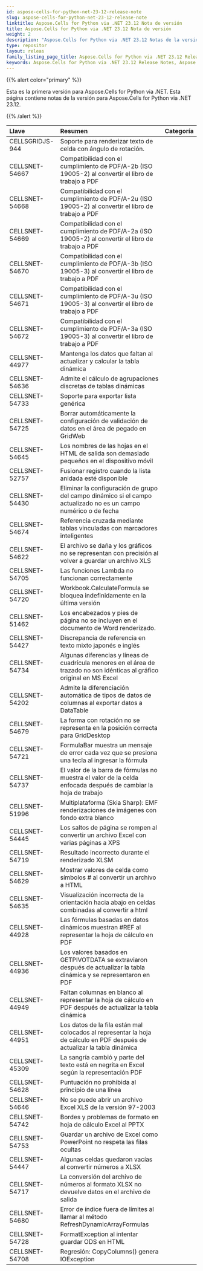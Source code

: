 ```yaml
---
id: aspose-cells-for-python-net-23-12-release-note
slug: aspose-cells-for-python-net-23-12-release-note
linktitle: Aspose.Cells for Python via .NET 23.12 Nota de versión
title: Aspose.Cells for Python via .NET 23.12 Nota de versión
weight: 2
description: "Aspose.Cells for Python via .NET 23.12 Notas de la versión: las últimas mejoras, nuevas funciones y correcciones"
type: repositor
layout: releas
family_listing_page_title: Aspose.Cells for Python via .NET 23.12 Release Note
keywords: Aspose.Cells for Python via .NET 23.12 Release Notes, Aspose.Cells for Python via .NET 23.12 updates and fixe
---
```

{{% alert color="primary" %}}

Esta es la primera versión para Aspose.Cells for Python via .NET.
Esta página contiene notas de la versión para Aspose.Cells for Python via .NET 23.12.

{{% /alert %}}

|**Llave**|**Resumen**|**Categoría**|
| :- | :- | :- |
|CELLSGRIDJS-944|Soporte para renderizar texto de celda con ángulo de rotación.|
|CELLSNET-54667|Compatibilidad con el cumplimiento de PDF/A-2b (ISO 19005-2) al convertir el libro de trabajo a PDF|
|CELLSNET-54668|Compatibilidad con el cumplimiento de PDF/A-2u (ISO 19005-2) al convertir el libro de trabajo a PDF|
|CELLSNET-54669|Compatibilidad con el cumplimiento de PDF/A-2a (ISO 19005-2) al convertir el libro de trabajo a PDF|
|CELLSNET-54670|Compatibilidad con el cumplimiento de PDF/A-3b (ISO 19005-3) al convertir el libro de trabajo a PDF|
|CELLSNET-54671|Compatibilidad con el cumplimiento de PDF/A-3u (ISO 19005-3) al convertir el libro de trabajo a PDF|
|CELLSNET-54672|Compatibilidad con el cumplimiento de PDF/A-3a (ISO 19005-3) al convertir el libro de trabajo a PDF|
|CELLSNET-44977|Mantenga los datos que faltan al actualizar y calcular la tabla dinámica|
|CELLSNET-54636|Admite el cálculo de agrupaciones discretas de tablas dinámicas|
|CELLSNET-54733|Soporte para exportar lista genérica|
|CELLSNET-54725|Borrar automáticamente la configuración de validación de datos en el área de pegado en GridWeb|
|CELLSNET-54645| Los nombres de las hojas en el HTML de salida son demasiado pequeños en el dispositivo móvil|
|CELLSNET-52757| Fusionar registro cuando la lista anidada esté disponible|
|CELLSNET-54430|Eliminar la configuración de grupo del campo dinámico si el campo actualizado no es un campo numérico o de fecha|
|CELLSNET-54674|Referencia cruzada mediante tablas vinculadas con marcadores inteligentes|
|CELLSNET-54622|El archivo se daña y los gráficos no se representan con precisión al volver a guardar un archivo XLS|
|CELLSNET-54705|Las funciones Lambda no funcionan correctamente|
|CELLSNET-54720|Workbook.CalculateFormula se bloquea indefinidamente en la última versión|
|CELLSNET-51462|Los encabezados y pies de página no se incluyen en el documento de Word renderizado.|
|CELLSNET-54427|Discrepancia de referencia en texto mixto japonés e inglés|
|CELLSNET-54734|Algunas diferencias y líneas de cuadrícula menores en el área de trazado no son idénticas al gráfico original en MS Excel|
|CELLSNET-54202|Admite la diferenciación automática de tipos de datos de columnas al exportar datos a DataTable|
|CELLSNET-54679|La forma con rotación no se representa en la posición correcta para GridDesktop|
|CELLSNET-54721|FormulaBar muestra un mensaje de error cada vez que se presiona una tecla al ingresar la fórmula|
|CELLSNET-54737|El valor de la barra de fórmulas no muestra el valor de la celda enfocada después de cambiar la hoja de trabajo|
|CELLSNET-51996|Multiplataforma (Skia Sharp): EMF renderizaciones de imágenes con fondo extra blanco|
|CELLSNET-54445|Los saltos de página se rompen al convertir un archivo Excel con varias páginas a XPS|
|CELLSNET-54719|Resultado incorrecto durante el renderizado XLSM|
|CELLSNET-54629|Mostrar valores de celda como símbolos # al convertir un archivo a HTML|
|CELLSNET-54635|Visualización incorrecta de la orientación hacia abajo en celdas combinadas al convertir a html|
|CELLSNET-44928|Las fórmulas basadas en datos dinámicos muestran #REF al representar la hoja de cálculo en PDF|
|CELLSNET-44936|Los valores basados en GETPIVOTDATA se extraviaron después de actualizar la tabla dinámica y se representaron en PDF|
|CELLSNET-44949|Faltan columnas en blanco al representar la hoja de cálculo en PDF después de actualizar la tabla dinámica|
|CELLSNET-44951|Los datos de la fila están mal colocados al representar la hoja de cálculo en PDF después de actualizar la tabla dinámica|
|CELLSNET-45309|La sangría cambió y parte del texto está en negrita en Excel según la representación PDF|
|CELLSNET-54628|Puntuación no prohibida al principio de una línea|
|CELLSNET-54646| No se puede abrir un archivo Excel XLS de la versión 97-2003|
|CELLSNET-54742|Bordes y problemas de formato en hoja de cálculo Excel al PPTX|
|CELLSNET-54753|Guardar un archivo de Excel como PowerPoint no respeta las filas ocultas|
|CELLSNET-54447|Algunas celdas quedaron vacías al convertir números a XLSX|
|CELLSNET-54717|La conversión del archivo de números al formato XLSX no devuelve datos en el archivo de salida|
|CELLSNET-54680|Error de índice fuera de límites al llamar al método RefreshDynamicArrayFormulas|
|CELLSNET-54728|FormatException al intentar guardar ODS en HTML|
|CELLSNET-54708|Regresión: CopyColumns() genera IOException|


